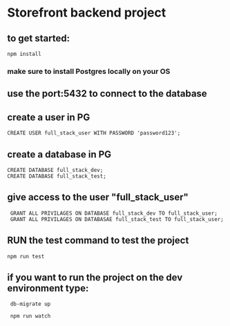 # Storefront backend project

## to get started:
 `npm install`


### make sure to install Postgres locally on your OS

## use the port:5432 to connect to the database
## create a user in PG
 ```
 CREATE USER full_stack_user WITH PASSWORD 'password123';
 ```
## create a database in PG
 ```
 CREATE DATABASE full_stack_dev;
 CREATE DATABASE full_stack_test;
 ```
## give access to the user "full_stack_user"
```
 GRANT ALL PRIVILAGES ON DATABASE full_stack_dev TO full_stack_user;
 GRANT ALL PRIVILAGES ON DATABASAE full_stack_test TO full_stack_user;
```
## RUN the test command to test the project
 `npm run test`
## if you want to run the project on the dev environment type:
 ` db-migrate up`
 
 ` npm run watch`
